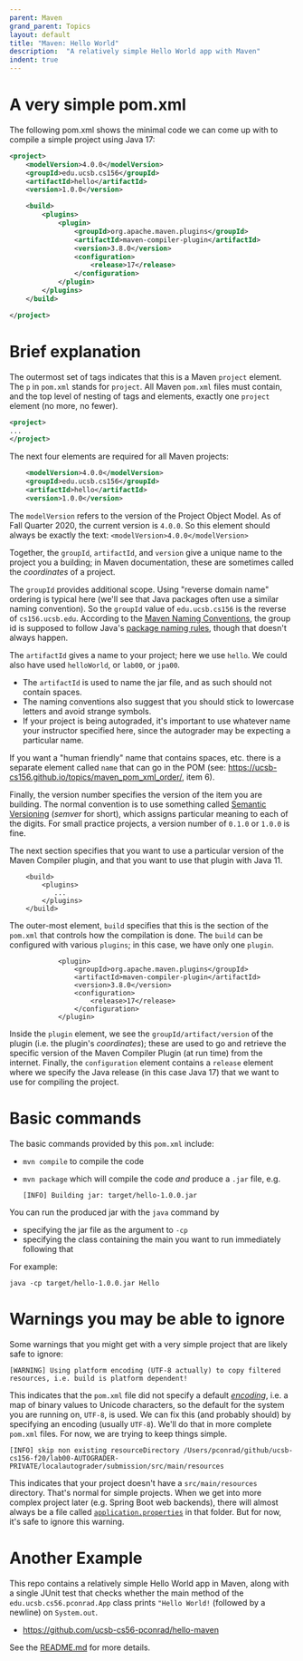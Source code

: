 ```yaml
---
parent: Maven
grand_parent: Topics
layout: default
title: "Maven: Hello World"
description:  "A relatively simple Hello World app with Maven"
indent: true
---
```


# A very simple pom.xml

The following pom.xml shows the minimal code we can come up with to compile a simple project using Java 17:


```xml
<project>
    <modelVersion>4.0.0</modelVersion>
    <groupId>edu.ucsb.cs156</groupId>
    <artifactId>hello</artifactId>
    <version>1.0.0</version>

    <build>
        <plugins>
            <plugin>
                <groupId>org.apache.maven.plugins</groupId>
                <artifactId>maven-compiler-plugin</artifactId>
                <version>3.8.0</version>
                <configuration>
                    <release>17</release>
                </configuration>
            </plugin>
        </plugins>
    </build>

</project>
```

# Brief explanation

The outermost set of tags indicates that this is a Maven `project` element.  The `p` in `pom.xml` stands for `project`.  All Maven `pom.xml` files must contain, and the top level of nesting of tags and elements, exactly one `project` element (no more, no fewer).

```xml
<project>
...
</project>
```

The next four elements are required for all Maven projects:

```xml
    <modelVersion>4.0.0</modelVersion>
    <groupId>edu.ucsb.cs156</groupId>
    <artifactId>hello</artifactId>
    <version>1.0.0</version>
```

The `modelVersion` refers to the version of the Project Object Model.  As of Fall Quarter 2020, the current version is `4.0.0`.  So this element should always be exactly the text: `<modelVersion>4.0.0</modelVersion>`


Together, the `groupId`, `artifactId`, and `version` give a unique name to the project you a building; in Maven documentation, these are sometimes called the *coordinates* of a project.    

The `groupId` provides additional scope.  Using "reverse domain name" ordering is typical here (we'll see that Java packages often use a similar naming convention).    So the `groupId` value of `edu.ucsb.cs156` is the reverse of `cs156.ucsb.edu`.   According to the [Maven Naming Conventions](https://maven.apache.org/guides/mini/guide-naming-conventions.html), the group id is supposed to follow Java's [package naming rules](https://docs.oracle.com/javase/tutorial/java/package/namingpkgs.html), though that doesn't always happen.

The `artifactId` gives a name to your project; here we use `hello`.  We could also have used `helloWorld`, or `lab00`, or `jpa00`.   
* The `artifactId` is used to name the jar file, and as such should not contain spaces.  
* The naming conventions also suggest that you should stick to lowercase letters and avoid strange symbols.
* If your project is being autograded, it's important to use whatever name your instructor specified here, since the autograder may be expecting a particular name. 

If you want a "human friendly" name that contains spaces, etc. there is a separate element called `name` that can go in the POM (see: <https://ucsb-cs156.github.io/topics/maven_pom_xml_order/>, item 6).

Finally, the version number specifies the version of the item you are building.  The normal convention is to use something called [Semantic Versioning](https://ucsb-cs56.github.io/topics/semantic_versioning/) (*semver* for short), which assigns particular meaning to each of the digits.  For small practice projects, a version number of `0.1.0` or `1.0.0` is fine.

The next section specifies that you want to use a particular version of the Maven Compiler plugin, and that you want to use that plugin with Java 11.  

```
    <build>
        <plugins>
           ...
        </plugins>
    </build>
```

The outer-most element, `build` specifies that this is the section of the `pom.xml` that controls how the compilation is done.   The `build` can be configured with various `plugins`; in this case, we have only one `plugin`.    

```
            <plugin>
                <groupId>org.apache.maven.plugins</groupId>
                <artifactId>maven-compiler-plugin</artifactId>
                <version>3.8.0</version>
                <configuration>
                    <release>17</release>
                </configuration>
            </plugin>
```

Inside the `plugin` element, we see the `groupId/artifact/version` of the plugin (i.e. the plugin's *coordinates*); these are used to go and retrieve the specific version of the Maven Compiler Plugin (at run time) from the internet.  Finally, the `configuration` element contains a `release` element where we specify the Java release (in this case Java 17) that we want to use for compiling the project.

# Basic commands

The basic commands provided by this `pom.xml` include:

* `mvn compile` to compile the code
* `mvn package` which will compile the code *and* produce a `.jar` file, e.g.

   ```
   [INFO] Building jar: target/hello-1.0.0.jar
   ```
You can run the produced jar with the `java` command by
* specifying the jar file as the argument to `-cp` 
* specifying the class containing the main you want to run immediately following that

For example:

```
java -cp target/hello-1.0.0.jar Hello
```


# Warnings you may be able to ignore

Some warnings that you might get with a very simple project that are likely safe to ignore:

```
[WARNING] Using platform encoding (UTF-8 actually) to copy filtered resources, i.e. build is platform dependent!
```

This indicates that the `pom.xml` file did not specify a default [*encoding*](https://www.w3.org/International/questions/qa-what-is-encoding), i.e. a map of binary values to Unicode characters, so the default for the system you are running on, `UTF-8`, is used.  We can fix this (and probably should) by specifying an encoding (usually `UTF-8`).  We'll do that in more complete `pom.xml` files.  For now, we are trying to keep things simple.


```
[INFO] skip non existing resourceDirectory /Users/pconrad/github/ucsb-cs156-f20/lab00-AUTOGRADER-PRIVATE/localautograder/submission/src/main/resources
```

This indicates that your project doesn't have a `src/main/resources` directory.  That's normal for simple projects.  When we get into more complex project later (e.g. Spring Boot web backends), there will almost always be a file called [`application.properties`](https://www.tutorialspoint.com/spring_boot/spring_boot_application_properties.htm) in that folder.   But for now, it's safe to ignore this warning.


# Another Example

This repo contains a relatively simple Hello World app in Maven, along with a single JUnit test that checks whether
the main method of the `edu.ucsb.cs56.pconrad.App` class prints `"Hello World!` (followed by a newline) on `System.out`.

* <https://github.com/ucsb-cs56-pconrad/hello-maven>

See the [README.md](https://github.com/ucsb-cs56-pconrad/hello-maven/blob/master/README.md) for more details.




